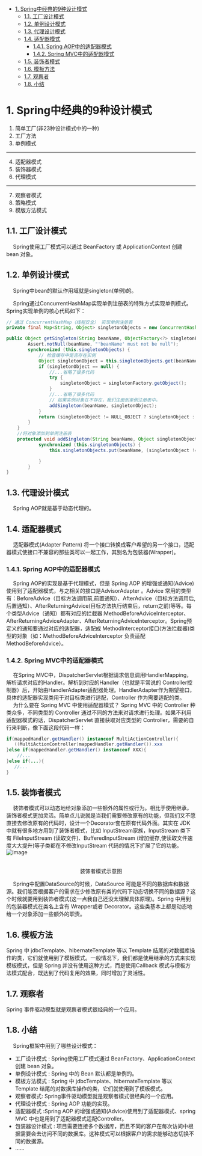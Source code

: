 

<!-- TOC -->

- [1. Spring中经典的9种设计模式](#1-spring中经典的9种设计模式)
    - [1.1. 工厂设计模式](#11-工厂设计模式)
    - [1.2. 单例设计模式](#12-单例设计模式)
    - [1.3. 代理设计模式](#13-代理设计模式)
    - [1.4. 适配器模式](#14-适配器模式)
        - [1.4.1. Spring AOP中的适配器模式](#141-spring-aop中的适配器模式)
        - [1.4.2. Spring MVC中的适配器模式](#142-spring-mvc中的适配器模式)
    - [1.5. 装饰者模式](#15-装饰者模式)
    - [1.6. 模板方法](#16-模板方法)
    - [1.7. 观察者](#17-观察者)
    - [1.8. 小结](#18-小结)

<!-- /TOC -->


# 1. Spring中经典的9种设计模式
<!--
谈谈Spring中都用到了哪些设计模式？
https://www.cnblogs.com/kyoner/p/10949246.html
Spring
https://zhuanlan.zhihu.com/p/114244039
https://mp.weixin.qq.com/s/w-_D8kU5UbBSVEw0llNCZg
https://mp.weixin.qq.com/s/07A-7BCQz610KIe7ZuvNrQ
-->

1. 简单工厂(非23种设计模式中的一种)
2. 工厂方法
3. 单例模式

-----------------

4. 适配器模式
5. 装饰器模式
6. 代理模式

-----------------

7. 观察者模式
8. 策略模式
9. 模版方法模式


## 1.1. 工厂设计模式
&emsp; Spring使用工厂模式可以通过 BeanFactory 或 ApplicationContext 创建 bean 对象。  


## 1.2. 单例设计模式  
&emsp; Spring中bean的默认作用域就是singleton(单例)的。  

&emsp; Spring通过ConcurrentHashMap实现单例注册表的特殊方式实现单例模式。Spring实现单例的核心代码如下：  

```java
// 通过 ConcurrentHashMap（线程安全） 实现单例注册表
private final Map<String, Object> singletonObjects = new ConcurrentHashMap<String, Object>(64);

public Object getSingleton(String beanName, ObjectFactory<?> singletonFactory) {
        Assert.notNull(beanName, "'beanName' must not be null");
        synchronized (this.singletonObjects) {
            // 检查缓存中是否存在实例  
            Object singletonObject = this.singletonObjects.get(beanName);
            if (singletonObject == null) {
                //...省略了很多代码
                try {
                    singletonObject = singletonFactory.getObject();
                }
                //...省略了很多代码
                // 如果实例对象在不存在，我们注册到单例注册表中。
                addSingleton(beanName, singletonObject);
            }
            return (singletonObject != NULL_OBJECT ? singletonObject : null);
        }
    }
    //将对象添加到单例注册表
    protected void addSingleton(String beanName, Object singletonObject) {
            synchronized (this.singletonObjects) {
                this.singletonObjects.put(beanName, (singletonObject != null ? singletonObject : NULL_OBJECT));

            }
        }
}
```



## 1.3. 代理设计模式
&emsp; Spring AOP就是基于动态代理的。    


## 1.4. 适配器模式  
<!-- 
适配器模式
https://www.cnblogs.com/kyoner/p/10949246.html
-->
&emsp; 适配器模式(Adapter Pattern) 将一个接口转换成客户希望的另一个接口，适配器模式使接口不兼容的那些类可以一起工作，其别名为包装器(Wrapper)。  

### 1.4.1. Spring AOP中的适配器模式
&emsp; Spring AOP的实现是基于代理模式，但是 Spring AOP 的增强或通知(Advice)使用到了适配器模式，与之相关的接口是AdvisorAdapter 。Advice 常用的类型有：BeforeAdvice（目标方法调用前,前置通知）、AfterAdvice（目标方法调用后,后置通知）、AfterReturningAdvice(目标方法执行结束后，return之前)等等。每个类型Advice（通知）都有对应的拦截器:MethodBeforeAdviceInterceptor、AfterReturningAdviceAdapter、AfterReturningAdviceInterceptor。Spring预定义的通知要通过对应的适配器，适配成 MethodInterceptor接口(方法拦截器)类型的对象（如：MethodBeforeAdviceInterceptor 负责适配 MethodBeforeAdvice）。  

### 1.4.2. Spring MVC中的适配器模式
&emsp; 在Spring MVC中，DispatcherServlet根据请求信息调用HandlerMapping，解析请求对应的Handler。解析到对应的Handler（也就是平常说的 Controller控制器）后，开始由HandlerAdapter适配器处理。HandlerAdapter作为期望接口，具体的适配器实现类用于对目标类进行适配，Controller 作为需要适配的类。   
&emsp; 为什么要在 Spring MVC 中使用适配器模式？ Spring MVC 中的 Controller 种类众多，不同类型的 Controller 通过不同的方法来对请求进行处理。如果不利用适配器模式的话，DispatcherServlet 直接获取对应类型的 Controller，需要的自行来判断，像下面这段代码一样：  

```java
if(mappedHandler.getHandler() instanceof MultiActionController){  
   ((MultiActionController)mappedHandler.getHandler()).xxx  
}else if(mappedHandler.getHandler() instanceof XXX){  
    //...  
}else if(...){  
   //...  
}  
```

## 1.5. 装饰者模式  
&emsp; 装饰者模式可以动态地给对象添加一些额外的属性或行为。相比于使用继承，装饰者模式更加灵活。简单点儿说就是当我们需要修改原有的功能，但我们又不愿直接去修改原有的代码时，设计一个Decorator套在原有代码外面。其实在 JDK 中就有很多地方用到了装饰者模式，比如 InputStream家族，InputStream 类下有 FileInputStream (读取文件)、BufferedInputStream (增加缓存,使读取文件速度大大提升)等子类都在不修改InputStream 代码的情况下扩展了它的功能。  
![image](http://182.92.69.8:8081/img/java/design/design-28.png)  
​<center>装饰者模式示意图</center>

&emsp; Spring中配置DataSource的时候，DataSource 可能是不同的数据库和数据源。我们能否根据客户的需求在少修改原有类的代码下动态切换不同的数据源？这个时候就要用到装饰者模式(这一点我自己还没太理解具体原理)。Spring 中用到的包装器模式在类名上含有 Wrapper或者 Decorator。这些类基本上都是动态地给一个对象添加一些额外的职责。  


## 1.6. 模板方法  
Spring 中 jdbcTemplate、hibernateTemplate 等以 Template 结尾的对数据库操作的类，它们就使用到了模板模式。一般情况下，我们都是使用继承的方式来实现模板模式，但是 Spring 并没有使用这种方式，而是使用Callback 模式与模板方法模式配合，既达到了代码复用的效果，同时增加了灵活性。  

## 1.7. 观察者
Spring 事件驱动模型就是观察者模式很经典的一个应用。  




## 1.8. 小结
&emsp; Spring框架中用到了哪些设计模式：  

* 工厂设计模式 : Spring使用工厂模式通过 BeanFactory、ApplicationContext 创建 bean 对象。  
* 单例设计模式 : Spring 中的 Bean 默认都是单例的。  
* 模板方法模式 : Spring 中 jdbcTemplate、hibernateTemplate 等以 Template 结尾的对数据库操作的类，它们就使用到了模板模式。  
* 观察者模式: Spring事件驱动模型就是观察者模式很经典的一个应用。  
* 代理设计模式 : Spring AOP 功能的实现。  
* 适配器模式 :Spring AOP 的增强或通知(Advice)使用到了适配器模式、spring MVC 中也是用到了适配器模式适配Controller。  
* 包装器设计模式 : 项目需要连接多个数据库，而且不同的客户在每次访问中根据需要会去访问不同的数据库。这种模式可以根据客户的需求能够动态切换不同的数据源。 
* ……


